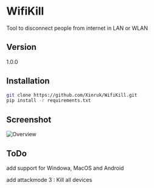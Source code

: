 # WifiKill
Tool to disconnect people from internet in LAN or WLAN

## Version 
1.0.0

## Installation

```bash
git clone https://github.com/Xinruk/WifiKill.git
pip install -r requirements.txt
 ```
## Screenshot

![Overview](WifiKill/img/screenshot?raw=true)

## ToDo
add support for Windowa, MacOS and Android

add attackmode 3 : Kill all devices
